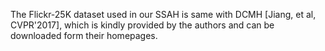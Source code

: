 The Flickr-25K dataset used in our SSAH is same with DCMH [Jiang, et al, CVPR'2017], which is kindly provided by the authors and can be downloaded form their homepages.

